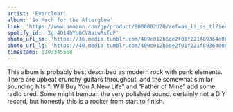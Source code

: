 ```yaml
---
artist: 'Everclear'
album: 'So Much for the Afterglow'
link: 'https://www.amazon.com/gp/product/B000002U2Q/ref=as_li_ss_tl?ie=UTF8&amp;camp=1789&amp;creative=390957&amp;creativeASIN=B000002U2Q&amp;linkCode=as2&amp;tag=besalbintheun-20'
spotify_id: '3gr4O14hYoGCV8aiwRxfoF'
photo_url_sm: 'https://36.media.tumblr.com/409c012b6de2f01f221f89364e0b66c7/tumblr_n1k8crTkeB1rsqbe7o1_100.jpg'
photo_url_lg: 'https://40.media.tumblr.com/409c012b6de2f01f221f89364e0b66c7/tumblr_n1k8crTkeB1rsqbe7o1_400.jpg'
timestamp: 1393345560
---
```

This album is probably best described as modern rock with punk elements. There are upbeat crunchy guitars throughout, and the somewhat similar sounding hits “I Will Buy You A New Life” and “Father of Mine” add some radio cred. Some might bemoan the very polished sound, certainly not a DIY record, but honestly this is a rocker from start to finish.